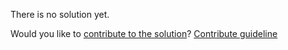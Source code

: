 
There is no solution yet.

Would you like to [contribute to the solution](https://github.com/BFEdev/BFE.dev-solutions/blob/main/quiz/symbol_en.md)? [Contribute guideline](https://github.com/BFEdev/BFE.dev-solutions#how-to-contribute)

